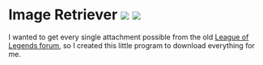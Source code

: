 # Image Retriever ![](https://img.shields.io/badge/Python-3.5-3572A5.svg?style=plastic) ![](https://img.shields.io/badge/Status-Completed-008000.svg?style=plastic) 

I wanted to get every single attachment possible from the old [League of Legends forum](http://forums.na.leagueoflegends.com/board/attachment.php?attachmentid=XXXXXX), so I created this little program to download everything for me.

